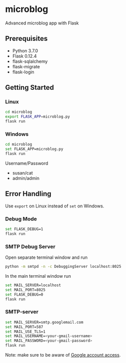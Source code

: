 # microblog
Advanced microblog app with Flask

## Prerequisites
* Python 3.7.0
* Flask 0.12.4
* flask-sqlalchemy
* flask-migrate
* flask-login

## Getting Started
### Linux
```bash
cd microblog
export FLASK_APP=microblog.py
flask run
```

### Windows
```bash
cd microblog
set FLASK_APP=microblog.py
flask run
```

Username/Password
* susan/cat
* admin/admin

## Error Handling
Use `export` on Linux instead of `set` on Windows.

### Debug Mode
```bash
set FLASK_DEBUG=1
flask run
```

### SMTP Debug Server
Open separate terminal window and run
```bash
python -m smtpd -n -c DebuggingServer localhost:8025
```

In the main terminal window run
```bash
set MAIL_SERVER=localhost
set MAIL_PORT=8025
set FLASK_DEBUG=0
flask run
```

### SMTP-server
```bash
set MAIL_SERVER=smtp.googlemail.com
set MAIL_PORT=587
set MAIL_USE_TLS=1
set MAIL_USERNAME=<your-gmail-username>
set MAIL_PASSWORD=<your-gmail-password>
flask run
```

Note: make sure to be aware of [Google account access](https://support.google.com/accounts/answer/6010255?hl=en).
